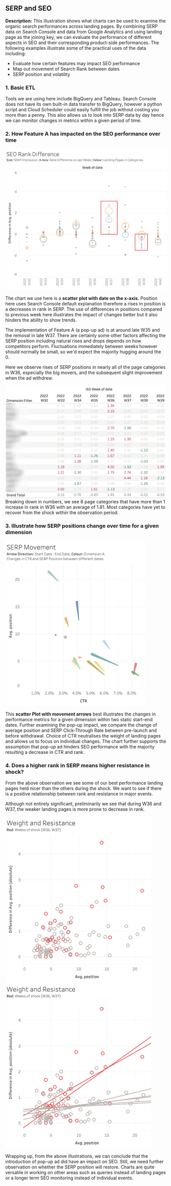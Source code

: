 ## SERP and SEO

**Description:** This illustration shows what charts can be used to examine the organic search performances across landing pages.  By combining SERP data on Search Console and data from Google Analytics and using landing page as the joining key, we can evaluate the performance of different aspects in SEO and their corresponding product-side performances.  The following examples illustrate some of the practical uses of the data including:

- Evaluate how certain features may impact SEO performance
- Map out movement of Search Rank between dates
- SERP position and volatility


### 1. Basic ETL

Tools we are using here include BigQuery and Tableau.  Search Console does not have its own built-in data transfer to BigQuery, however a python script and Cloud Scheduler could easily fulfill the job without costing you more than a penny.  This also allows us to look into SERP data by day hence we can monitor changes in metrics within a given period of time.  


### 2. How Feature A has impacted on the SEO performance over time

<img src="images/seo_rank_difference.png?raw=true"/>

The chart we use here is a **scatter plot with date on the x-axis.**  Position here uses Search Console default explanation therefore a rises in position is a decreases in rank in SERP.  The use of differences in positions compared to previous week here illustrates the impact of changes better but it also hinders the ability to show trends.  

The implementation of Feature A (a pop-up ad) is at around late W35 and the removal in late W37.  There are certainly some other factors affecting the SERP position including natural rises and drops depends on how competitors perform.  Fluctuations immediately between weeks however should normally be small, so we'd expect the majority hugging around the 0.  

Here we observe rises of SERP positions in nearly all of the page categories in W36, especially the big movers, and the subsequent slight improvement when the ad withdrew.

<img src="images/rank_difference_table_blur.png?raw=true"/>
Breaking down in numbers, we see 8 page categories that have more than 1 increase in rank in W36 with an average of 1.81.  Most categories have yet to recover from the shock within the observation period.


### 3. Illustrate how SERP positions change over time for a given dimension

<img src="images/serp_movement.png?raw=true"/>

This **scatter Plot with movement arrows** best illustrates the changes in performance metrics for a given dimension within two static start-end dates.  Further examining the pop-up impact, we compare the change of average position and SERP Click-Through Rate between pre-launch and before withdrawal.  Choice of CTR neutralises the weight of landing pages and allows us to focus on individual changes.  The chart further supports the assumption that pop-up ad hinders SEO performance with the majority resulting a decrease in CTR and rank.


### 4. Does a higher rank in SERP means higher resistance in shock?

From the above observation we see some of our best performance landing pages held nicer than the others during the shock.  We want to see if there is a positive relationship between rank and resistance in major events.

Although not entirely significant, preliminarily we see that during W36 and W37, the weaker landing pages is more prone to decrease in rank.

<img src="images/weight_and_resistance.png?raw=true"/> <img src="images/weight_and_resistance_trend.png?raw=true"/>


Wrapping up, from the above illustrations, we can conclude that the introduction of pop-up ad did have an impact on SEO.  Still, we need further observation on whether the SERP position will restore.  Charts are quite versatile in working on other areas such as queries instead of landing pages or a longer term SEO monitoring instead of individual events.  
